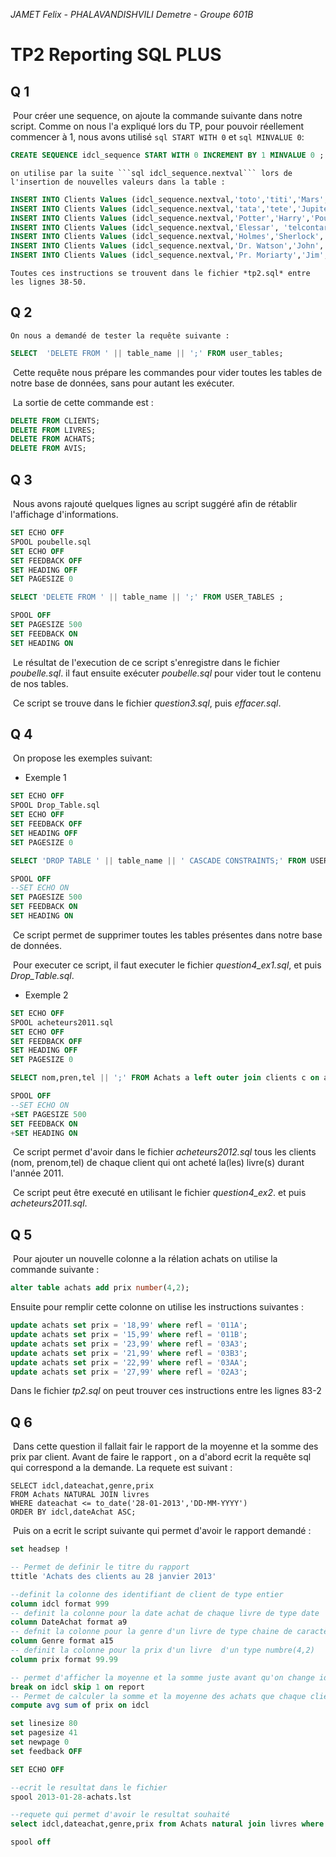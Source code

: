 *JAMET Felix - PHALAVANDISHVILI Demetre - Groupe 601B*

# TP2 Reporting SQL PLUS

## Q 1

​	Pour créer une sequence, on ajoute la commande suivante dans notre script. Comme on nous l'a expliqué lors du TP, pour pouvoir réellement commencer à 1, nous avons utilisé ```sql START WITH 0``` et ```sql MINVALUE 0```:

````sql
CREATE SEQUENCE idcl_sequence START WITH 0 INCREMENT BY 1 MINVALUE 0 ;
````

	on utilise par la suite ```sql idcl_sequence.nextval``` lors de l'insertion de nouvelles valeurs dans la table :

````sql
INSERT INTO Clients Values (idcl_sequence.nextval,'toto','titi','Mars','123456789123');
INSERT INTO Clients Values (idcl_sequence.nextval,'tata','tete','Jupiter','234567891231');
INSERT INTO Clients Values (idcl_sequence.nextval,'Potter','Harry','Poudlard','345678912312');
INSERT INTO Clients Values (idcl_sequence.nextval,'Elessar', 'telcontar', 'fennas druinin', '456789123123');
INSERT INTO Clients Values (idcl_sequence.nextval,'Holmes','Sherlock','221b Baker str','567891231234');
INSERT INTO Clients Values (idcl_sequence.nextval,'Dr. Watson','John','221b Baker str','678912312345');
INSERT INTO Clients Values (idcl_sequence.nextval,'Pr. Moriarty','Jim',NULL,NULL);
````

	Toutes ces instructions se trouvent dans le fichier *tp2.sql* entre les lignes 38-50.

## Q 2

	On nous a demandé de tester la requête suivante :

````sql
SELECT  'DELETE FROM ' || table_name || ';' FROM user_tables;
````

​	Cette requête nous prépare les commandes pour vider toutes les tables de notre base de données, sans pour autant les exécuter.

​	La sortie de cette commande est :

````sql
DELETE FROM CLIENTS;
DELETE FROM LIVRES;
DELETE FROM ACHATS;
DELETE FROM AVIS;
````

## Q 3

​	Nous avons rajouté quelques lignes au script suggéré afin de rétablir l'affichage d'informations.

````sql
SET ECHO OFF
SPOOL poubelle.sql
SET ECHO OFF
SET FEEDBACK OFF
SET HEADING OFF
SET PAGESIZE 0

SELECT 'DELETE FROM ' || table_name || ';' FROM USER_TABLES ;

SPOOL OFF
SET PAGESIZE 500
SET FEEDBACK ON
SET HEADING ON
````

​	Le résultat de l'execution de ce script s'enregistre dans le fichier *poubelle.sql*. il faut ensuite exécuter *poubelle.sql* pour vider tout le contenu de nos tables.

​	Ce script se trouve dans le fichier *question3.sql*, puis *effacer.sql*.

## Q 4

​	On propose les exemples suivant:

- Exemple 1

```sql
SET ECHO OFF
SPOOL Drop_Table.sql
SET ECHO OFF
SET FEEDBACK OFF
SET HEADING OFF
SET PAGESIZE 0

SELECT 'DROP TABLE ' || table_name || ' CASCADE CONSTRAINTS;' FROM USER_TABLES ;

SPOOL OFF
--SET ECHO ON
SET PAGESIZE 500
SET FEEDBACK ON
SET HEADING ON
```

​	Ce script permet de supprimer toutes les tables présentes dans notre base de données.

​	Pour executer ce script, il faut executer le fichier *question4_ex1.sql*, et puis *Drop_Table.sql*.

- Exemple 2

```sql
SET ECHO OFF
SPOOL acheteurs2011.sql
SET ECHO OFF
SET FEEDBACK OFF
SET HEADING OFF
SET PAGESIZE 0

SELECT nom,pren,tel || ';' FROM Achats a left outer join clients c on a.idcl=c.idcl where a.dateachat >= to_date('01-01-2011','DD-MM-YYYY') and a.dateachat <= to_date('31-12-2011','DD-MM-YYYY')  group by nom,pren,tel;

SPOOL OFF
--SET ECHO ON
+SET PAGESIZE 500
SET FEEDBACK ON
+SET HEADING ON
```

​	Ce script permet d'avoir dans le fichier *acheteurs2012.sql* tous les clients (nom, prenom,tel) de chaque client qui ont acheté la(les) livre(s) durant l'année 2011.

​	Ce script peut être executé en utilisant le fichier *question4_ex2*. et puis *acheteurs2011.sql*.

## Q 5

​	Pour ajouter un nouvelle colonne a la rélation achats on utilise la commande suivante :

````sql
alter table achats add prix number(4,2);
````

Ensuite pour remplir cette colonne on utilise les instructions suivantes :

````sql
update achats set prix = '18,99' where refl = '011A';
update achats set prix = '15,99' where refl = '011B';
update achats set prix = '23,99' where refl = '03A3';
update achats set prix = '21,99' where refl = '03B3';
update achats set prix = '22,99' where refl = '03AA';
update achats set prix = '27,99' where refl = '02A3';
````

Dans le fichier *tp2.sql* on peut trouver ces instructions entre les lignes 83-2

## Q 6

​	Dans cette question il fallait fair le rapport de la moyenne et  la somme des prix par client. Avant de faire le rapport , on a d'abord ecrit la requête sql qui correspond a la demande. La requete est suivant :

```mysql
SELECT idcl,dateachat,genre,prix 
FROM Achats NATURAL JOIN livres 
WHERE dateachat <= to_date('28-01-2013','DD-MM-YYYY') 
ORDER BY idcl,dateAchat ASC;
```

​	Puis on a ecrit le script suivante qui permet d'avoir le rapport demandé :

```sql
set headsep !

-- Permet de definir le titre du rapport
ttitle 'Achats des clients au 28 janvier 2013'

--definit la colonne des identifiant de client de type entier
column idcl format 999
-- definit la colonne pour la date achat de chaque livre de type date
column DateAchat format a9
-- defnit la colonne pour la genre d'un livre de type chaine de caractère de longueur 15
column Genre format a15
-- definit la colonne pour la prix d'un livre  d'un type numbre(4,2)
column prix format 99.99

-- permet d'afficher la moyenne et la somme juste avant qu'on change idcl
break on idcl skip 1 on report
-- Permet de calculer la somme et la moyenne des achats que chaque client a réalisé
compute avg sum of prix on idcl

set linesize 80
set pagesize 41
set newpage 0
set feedback OFF

SET ECHO OFF

--ecrit le resultat dans le fichier
spool 2013-01-28-achats.lst

--requete qui permet d'avoir le resultat souhaité
select idcl,dateachat,genre,prix from Achats natural join livres where dateachat <= to_date('28-01-2013','DD-MM-YYYY') order by idcl,dateAchat asc;

spool off
```

